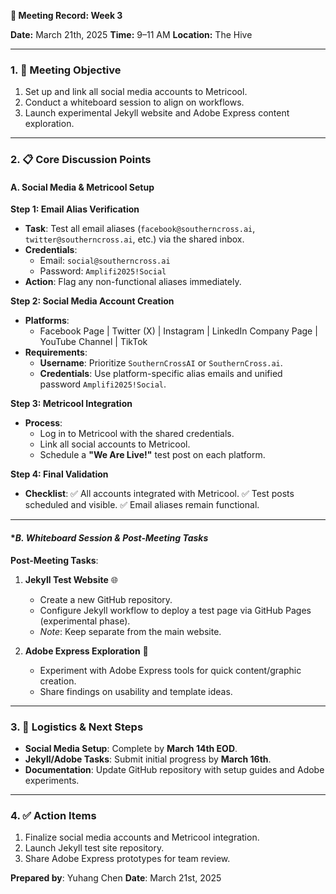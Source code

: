 **📅 Meeting Record: Week 3**  

**Date:** March 21th, 2025
**Time:** 9–11 AM
**Location:** The Hive

---

### **1. 🎯 Meeting Objective**
1. Set up and link all social media accounts to Metricool.
2. Conduct a whiteboard session to align on workflows.
3. Launch experimental Jekyll website and Adobe Express content exploration.

---

### **2. 📋 Core Discussion Points**

#### **A. Social Media & Metricool Setup**
**Step 1: Email Alias Verification**
- **Task**: Test all email aliases (`facebook@southerncross.ai`, `twitter@southerncross.ai`, etc.) via the shared inbox.
- **Credentials**:
  - Email: `social@southerncross.ai`
  - Password: `Amplifi2025!Social`
- **Action**: Flag any non-functional aliases immediately.

**Step 2: Social Media Account Creation**
- **Platforms**:
  - Facebook Page | Twitter (X) | Instagram | LinkedIn Company Page | YouTube Channel | TikTok
- **Requirements**:
  - **Username**: Prioritize `SouthernCrossAI` or `SouthernCross.ai`.
  - **Credentials**: Use platform-specific alias emails and unified password `Amplifi2025!Social`.

**Step 3: Metricool Integration**
- **Process**:
  - Log in to Metricool with the shared credentials.
  - Link all social accounts to Metricool.
  - Schedule a **"We Are Live!"** test post on each platform.

**Step 4: Final Validation**
- **Checklist**:
  ✅ All accounts integrated with Metricool.
  ✅ Test posts scheduled and visible.
  ✅ Email aliases remain functional.

---

#### **B. Whiteboard Session & Post-Meeting Tasks*

**Post-Meeting Tasks**:
1. **Jekyll Test Website** 🌐
   - Create a new GitHub repository.
   - Configure Jekyll workflow to deploy a test page via GitHub Pages (experimental phase).
   - *Note*: Keep separate from the main website.

2. **Adobe Express Exploration** 🎨
   - Experiment with Adobe Express tools for quick content/graphic creation.
   - Share findings on usability and template ideas.

---

### **3. 🚀 Logistics & Next Steps**
- **Social Media Setup**: Complete by **March 14th EOD**.
- **Jekyll/Adobe Tasks**: Submit initial progress by **March 16th**.
- **Documentation**: Update GitHub repository with setup guides and Adobe experiments.

---

### **4. ✅ Action Items**
1. Finalize social media accounts and Metricool integration.
2. Launch Jekyll test site repository.
3. Share Adobe Express prototypes for team review.


**Prepared by**: Yuhang Chen
**Date**: March 21st, 2025
